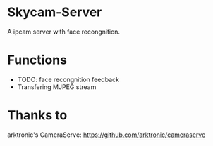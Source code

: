 # Skycam-Server
A ipcam server with face recongnition.

# Functions
- TODO: face recongnition feedback
- Transfering MJPEG stream

# Thanks to
arktronic's CameraServe: https://github.com/arktronic/cameraserve
